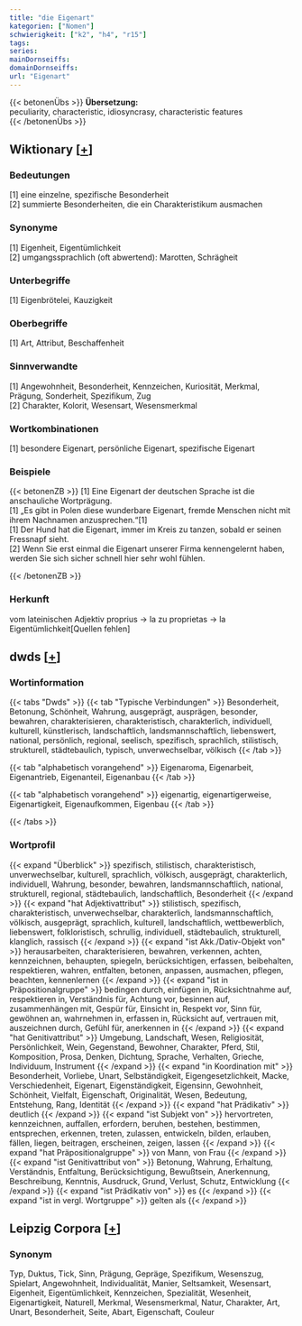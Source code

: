 ```yaml
---
title: "die Eigenart"
kategorien: ["Nomen"]
schwierigkeit: ["k2", "h4", "r15"]
tags:
series:
mainDornseiffs:
domainDornseiffs:
url: "Eigenart"
---
```


{{< betonenÜbs >}}
**Übersetzung:**  
peculiarity, characteristic, idiosyncrasy, characteristic  features  
{{< /betonenÜbs >}}

## Wiktionary [[+](https://de.wiktionary.org/wiki/Eigenart)]

### Bedeutungen
[1] eine einzelne, spezifische Besonderheit  
[2] summierte Besonderheiten, die ein Charakteristikum ausmachen  

### Synonyme
[1] Eigenheit, Eigentümlichkeit  
[2] umgangssprachlich (oft abwertend): Marotten, Schrägheit  

### Unterbegriffe
[1] Eigenbrötelei, Kauzigkeit  

### Oberbegriffe
[1] Art, Attribut, Beschaffenheit  

### Sinnverwandte
[1] Angewohnheit, Besonderheit, Kennzeichen, Kuriosität, Merkmal, Prägung, Sonderheit, Spezifikum, Zug  
[2] Charakter, Kolorit, Wesensart, Wesensmerkmal  

### Wortkombinationen
[1] besondere Eigenart, persönliche Eigenart, spezifische Eigenart  

### Beispiele
{{< betonenZB >}}
[1] Eine Eigenart der deutschen Sprache ist die anschauliche Wortprägung.  
[1] „Es gibt in Polen diese wunderbare Eigenart, fremde Menschen nicht mit ihrem Nachnamen anzusprechen.“[1]  
[1] Der Hund hat die Eigenart, immer im Kreis zu tanzen, sobald er seinen Fressnapf sieht.  
[2] Wenn Sie erst einmal die Eigenart unserer Firma kennengelernt haben, werden Sie sich sicher schnell hier sehr wohl fühlen.  

{{< /betonenZB >}}
### Herkunft
vom lateinischen Adjektiv proprius → la zu proprietas → la Eigentümlichkeit[Quellen fehlen]  



## dwds [[+](https://www.dwds.de/wb/Eigenart)]

### Wortinformation
{{< tabs "Dwds" >}}
{{< tab "Typische Verbindungen" >}}
Besonderheit, Betonung, Schönheit, Wahrung, ausgeprägt, ausprägen, besonder, bewahren, charakterisieren, charakteristisch, charakterlich, individuell, kulturell, künstlerisch, landschaftlich, landsmannschaftlich, liebenswert, national, persönlich, regional, seelisch, spezifisch, sprachlich, stilistisch, strukturell, städtebaulich, typisch, unverwechselbar, völkisch
{{< /tab >}}

{{< tab "alphabetisch vorangehend" >}}
Eigenaroma, Eigenarbeit, Eigenantrieb, Eigenanteil, Eigenanbau
{{< /tab >}}

{{< tab "alphabetisch vorangehend" >}}
eigenartig, eigenartigerweise, Eigenartigkeit, Eigenaufkommen, Eigenbau
{{< /tab >}}

{{< /tabs >}}

### Wortprofil
{{< expand "Überblick" >}} spezifisch, stilistisch, charakteristisch, unverwechselbar, kulturell, sprachlich, völkisch, ausgeprägt, charakterlich, individuell, Wahrung, besonder, bewahren, landsmannschaftlich, national, strukturell, regional, städtebaulich, landschaftlich, Besonderheit {{< /expand >}}
{{< expand "hat Adjektivattribut" >}} stilistisch, spezifisch, charakteristisch, unverwechselbar, charakterlich, landsmannschaftlich, völkisch, ausgeprägt, sprachlich, kulturell, landschaftlich, wettbewerblich, liebenswert, folkloristisch, schrullig, individuell, städtebaulich, strukturell, klanglich, rassisch {{< /expand >}}
{{< expand "ist Akk./Dativ-Objekt von" >}} herausarbeiten, charakterisieren, bewahren, verkennen, achten, kennzeichnen, behaupten, spiegeln, berücksichtigen, erfassen, beibehalten, respektieren, wahren, entfalten, betonen, anpassen, ausmachen, pflegen, beachten, kennenlernen {{< /expand >}}
{{< expand "ist in Präpositionalgruppe" >}} bedingen durch, einfügen in, Rücksichtnahme auf, respektieren in, Verständnis für, Achtung vor, besinnen auf, zusammenhängen mit, Gespür für, Einsicht in, Respekt vor, Sinn für, gewöhnen an, wahrnehmen in, erfassen in, Rücksicht auf, vertrauen mit, auszeichnen durch, Gefühl für, anerkennen in {{< /expand >}}
{{< expand "hat Genitivattribut" >}} Umgebung, Landschaft, Wesen, Religiosität, Persönlichkeit, Wein, Gegenstand, Bewohner, Charakter, Pferd, Stil, Komposition, Prosa, Denken, Dichtung, Sprache, Verhalten, Grieche, Individuum, Instrument {{< /expand >}}
{{< expand "in Koordination mit" >}} Besonderheit, Vorliebe, Unart, Selbständigkeit, Eigengesetzlichkeit, Macke, Verschiedenheit, Eigenart, Eigenständigkeit, Eigensinn, Gewohnheit, Schönheit, Vielfalt, Eigenschaft, Originalität, Wesen, Bedeutung, Entstehung, Rang, Identität {{< /expand >}}
{{< expand "hat Prädikativ" >}} deutlich {{< /expand >}}
{{< expand "ist Subjekt von" >}} hervortreten, kennzeichnen, auffallen, erfordern, beruhen, bestehen, bestimmen, entsprechen, erkennen, treten, zulassen, entwickeln, bilden, erlauben, fällen, liegen, beitragen, erscheinen, zeigen, lassen {{< /expand >}}
{{< expand "hat Präpositionalgruppe" >}} von Mann, von Frau {{< /expand >}}
{{< expand "ist Genitivattribut von" >}} Betonung, Wahrung, Erhaltung, Verständnis, Entfaltung, Berücksichtigung, Bewußtsein, Anerkennung, Beschreibung, Kenntnis, Ausdruck, Grund, Verlust, Schutz, Entwicklung {{< /expand >}}
{{< expand "ist Prädikativ von" >}} es {{< /expand >}}
{{< expand "ist in vergl. Wortgruppe" >}} gelten als {{< /expand >}}

## Leipzig Corpora [[+](https://corpora.uni-leipzig.de/en/res?word=Eigenart&corpusId=deu_newscrawl-public_2018)]


### Synonym
Typ, Duktus, Tick, Sinn, Prägung, Gepräge, Spezifikum, Wesenszug, Spielart, Angewohnheit, Individualität, Manier, Seltsamkeit, Wesensart, Eigenheit, Eigentümlichkeit, Kennzeichen, Spezialität, Wesenheit, Eigenartigkeit, Naturell, Merkmal, Wesensmerkmal, Natur, Charakter, Art, Unart, Besonderheit, Seite, Abart, Eigenschaft, Couleur

